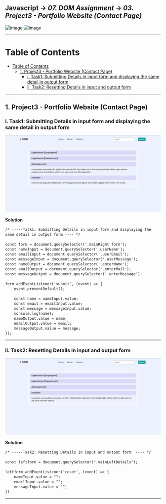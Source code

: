 ## Javascript -> <em>07. DOM Assignment</em> -> <em>03. Project3 - Portfolio Website (Contact Page)</em> 
![image](https://user-images.githubusercontent.com/45428643/228926098-338f9197-d52e-4430-ab90-14107274365a.png)
![image](https://user-images.githubusercontent.com/45428643/228927224-1934edc0-cd6e-4b93-b609-0b1740475dd1.png)


<hr/>

# Table of Contents
- [Table of Contents](#table-of-contents)
  - [1. Project3 - Portfolio Website (Contact Page)](#1-project3---portfolio-website-contact-page)
    - [i. Task1: Submitting Details in input form and displaying the same detail in output form](#i-task1-submitting-details-in-input-form-and-displaying-the-same-detail-in-output-form)
    - [ii. Task2: Resetting Details in input and output form](#ii-task2-resetting-details-in-input-and-output-form)

<hr/>

## 1. Project3 - Portfolio Website (Contact Page)

### i. Task1: Submitting Details in input form and displaying the same detail in output form

![](../00.%20Output/02.Project2-Portfolio%20Website(About)/01.Task1.png)

**Solution**
 
```
/* -----Task1: Submitting Details in input form and displaying the same detail in output form ---- */

const form = document.querySelector('.mainRight form');
const nameInput = document.querySelector('.userName');
const emailInput = document.querySelector('.userEmail');
const messageInput = document.querySelector('.userMessage');
const nameOutput = document.querySelector('.enterName');
const emailOutput = document.querySelector('.enterMail');
const messageOutput = document.querySelector('.enterMessage');

form.addEventListener('submit', (event) => {
    event.preventDefault();

    const name = nameInput.value;
    const email = emailInput.value;
    const message = messageInput.value;
    console.log(name);
    nameOutput.value = name;
    emailOutput.value = email;
    messageOutput.value = message;
});
```

<hr/>

### ii. Task2: Resetting Details in input and output form

![](../00.%20Output/02.Project2-Portfolio%20Website(About)/02.Task2.png)

**Solution**
 
```
/* -----Task2: Resetting Details in input and output form  ---- */

const leftform = document.querySelector(".mainLeftDetails");

leftform.addEventListener('reset', (event) => {
    nameInput.value = "";
    emailInput.value = "";
    messageInput.value = "";
})
```

<hr/>
